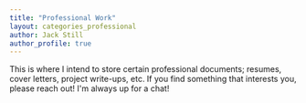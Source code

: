 ```yaml
---
title: "Professional Work"
layout: categories_professional
author: Jack Still
author_profile: true
---
```


This is where I intend to store certain professional documents; resumes, cover letters, project write-ups, etc. If you find something that interests you, please reach out! I'm always up for a chat!
